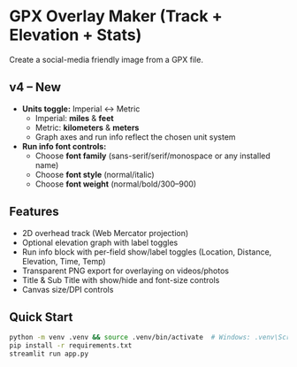 # GPX Overlay Maker (Track + Elevation + Stats)

Create a social-media friendly image from a GPX file.

## v4 – New
- **Units toggle:** Imperial ↔ Metric
  - Imperial: **miles** & **feet**
  - Metric: **kilometers** & **meters**
  - Graph axes and run info reflect the chosen unit system
- **Run info font controls:**
  - Choose **font family** (sans-serif/serif/monospace or any installed name)
  - Choose **font style** (normal/italic)
  - Choose **font weight** (normal/bold/300–900)

## Features
- 2D overhead track (Web Mercator projection)
- Optional elevation graph with label toggles
- Run info block with per-field show/label toggles (Location, Distance, Elevation, Time, Temp)
- Transparent PNG export for overlaying on videos/photos
- Title & Sub Title with show/hide and font-size controls
- Canvas size/DPI controls

## Quick Start
```bash
python -m venv .venv && source .venv/bin/activate  # Windows: .venv\Scripts\activate
pip install -r requirements.txt
streamlit run app.py
```